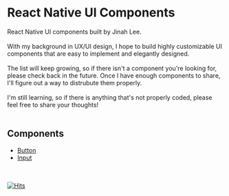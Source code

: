 # React Native UI Components

React Native UI components built by Jinah Lee.<br><br>
With my background in UX/UI design, I hope to build highly customizable UI components that are easy to implement and elegantly designed.<br><br>
The list will keep growing, so if there isn't a component you're looking for, please check back in the future.  Once I have enough components to share, I'll figure out a way to distrubute them properly.<br><br>
I'm still learning, so if there is anything that's not properly coded, please feel free to share your thoughts!<br><br>

## Components
- [Button](https://github.com/brandnewjinah/react-native-ui/tree/master/components/Buttons)
- [Input](https://github.com/brandnewjinah/react-native-ui/tree/master/components/Input)

<br><br>
[![Hits](https://hits.seeyoufarm.com/api/count/incr/badge.svg?url=https%3A%2F%2Fgithub.com%2Fbrandnewjinah%2Freact-native-ui&count_bg=%2379C83D&title_bg=%23555555&icon=&icon_color=%23E7E7E7&title=hits&edge_flat=false)](https://hits.seeyoufarm.com)
